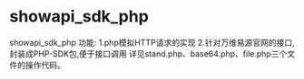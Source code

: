 # showapi_sdk_php
showapi_sdk_php
功能:
1.php模拟HTTP请求的实现
2.针对万维易源官网的接口,封装成PHP-SDK包,便于接口调用
详见stand.php、base64.php、file.php三个文件的操作代码。
